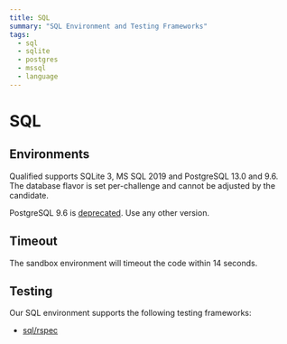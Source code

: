 ```yaml
---
title: SQL
summary: "SQL Environment and Testing Frameworks"
tags:
  - sql
  - sqlite
  - postgres
  - mssql
  - language
---
```


# SQL

## Environments

Qualified supports SQLite 3, MS SQL 2019 and PostgreSQL 13.0 and 9.6. The database flavor is set per-challenge and cannot be adjusted by the candidate.

PostgreSQL 9.6 is [deprecated](/creating-content/challenges/upgrading-language-versions/#deprecation-process). Use any other version.

## Timeout

The sandbox environment will timeout the code within 14 seconds.

## Testing

Our SQL environment supports the following testing frameworks:

- [sql/rspec](/reference/languages/sql/rspec)
